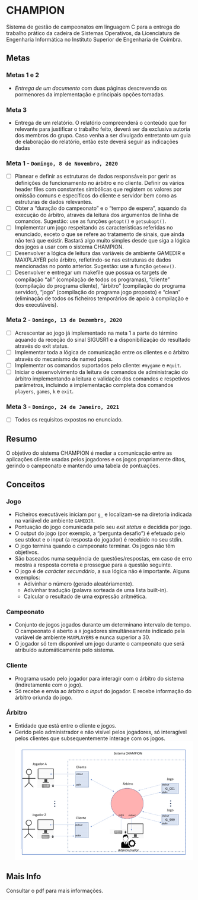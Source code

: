 # CHAMPION

Sistema de gestão de campeonatos em linguagem C para a entrega do trabalho prático da cadeira de Sistemas Operativos, da Licenciatura de Engenharia Informática no Instituto Superior de Engenharia de Coimbra.

## Metas

### Metas 1 e 2
- *Entrega de um documento* com duas páginas descrevendo os pormenores da implementação e principais opções tomadas.

### Meta 3
- Entrega de um relatório. O relatório compreenderá o conteúdo que for relevante para justificar o trabalho feito, deverá ser da exclusiva autoria dos membros do grupo. Caso venha a ser divulgado entretanto um guia de elaboração do relatório, então este deverá seguir as indicações dadas

### Meta 1 - `Domingo, 8 de Novembro, 2020`
- [ ] Planear e definir as estruturas de dados responsáveis por gerir as definições de funcionamento no árbitro e no cliente. Definir os vários header files com constantes simbólicas que registem os valores por omissão comuns e específicos do cliente e servidor
bem como as estruturas de dados relevantes.
- [ ] Obter a “duração do campeonato” e o “tempo de espera”, aquando da execução do árbitro, através da leitura dos argumentos de linha de comandos. Sugestão: use as funções `getopt()` e `getsubopt()`.
- [ ] Implementar um jogo respeitando as características referidas no enunciado, exceto o que se refere ao tratamento de sinais, que ainda não terá que existir. Bastará algo muito simples desde que siga a lógica dos jogos a usar com o sistema CHAMPION.
- [ ] Desenvolver a lógica de leitura das variáveis de ambiente GAMEDIR e MAXPLAYER pelo árbitro, refletindo-se nas estruturas de dados mencionadas no ponto anterior. Sugestão: use a função `getenv()`.
- [ ] Desenvolver e entregar um makefile que possua os targets de compilação “all” (compilação de todos os programas), “cliente” (compilação do programa cliente), “árbitro” (compilação do programa servidor), “jogo” (compilação do programa jogo proposto) e “clean” (eliminação de todos os ficheiros temporários de apoio à compilação e dos executáveis).

### Meta 2 - `Domingo, 13 de Dezembro, 2020`
- [ ] Acrescentar ao jogo já implementado na meta 1 a parte do término aquando da receção do sinal SIGUSR1 e a disponibilização do resultado através do exit status.
- [ ] Implementar toda a lógica de comunicação entre os clientes e o árbitro através do mecanismo de named pipes.
- [ ] Implementar os comandos suportados pelo cliente: `#mygame` e `#quit`.
- [ ] Iniciar o desenvolvimento da leitura de comandos de administração do árbitro implementando a leitura e validação dos comandos e respetivos parâmetros, incluindo a implementação completa dos comandos `players`, `games`, `k` e `exit`.

### Meta 3 - `Domingo, 24 de Janeiro, 2021`
- [ ] Todos os requisitos expostos no enunciado.

## Resumo

O objetivo do sistema CHAMPION é mediar a comunicação entre as aplicações cliente usadas pelos
jogadores e os jogos propriamente ditos, gerindo o campeonato e mantendo uma tabela de pontuações.

## Conceitos
### Jogo
- Ficheiros executáveis iniciam por `g_` e localizam-se na diretoria indicada na variável de ambiente `GAMEDIR`.
- Pontuação do jogo comunicada pelo seu *exit status* e decidida por jogo.
- O output do jogo (por exemplo, a “pergunta desafio”) é efetuado pelo seu stdout
e o input (a resposta do jogador) é recebido no seu stdin.
- O jogo termina quando o campeonato terminar. Os jogos não têm objetivos.
- São baseados numa sequência de questões/respostas, em caso de erro mostra a resposta correta e prossegue para a questão seguinte.
- O jogo é de *carácter secundário*, a sua lógica não é importante. Alguns exemplos:
  - Adivinhar o número (gerado aleatóriamente).
  - Adivinhar tradução (palavra sorteada de uma lista built-in).
  - Calcular o resultado de uma expressão aritmética.

### Campeonato
- Conjunto de jogos jogados durante um determinano intervalo de tempo. O campeonato é aberto a `X` jogadores simultâneamente indicado pela variável de ambiente `MAXPLAYERS` e nunca superior a 30.
- O jogador só tem disponível um jogo durante o campeonato que será atribuído automáticamente pelo sistema.

### Cliente
- Programa usado pelo jogador para interagir com o árbitro do sistema (indiretamente com o jogo).
- Só recebe e envia ao árbitro o *input* do jogador. E recebe informação do árbitro oriunda do jogo.

### Árbitro
- Entidade que está entre o cliente e jogos.
- Gerido pelo administrador e não visível pelos jogadores, só interagível pelos clientes que subsequentemente interage com os jogos.
![](esquema.jpg)

## Mais Info
Consultar o pdf para mais informações.